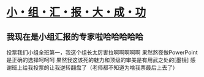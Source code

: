 # [小・组・汇・报・大・成・功](https://github.com/ChiricoSAMA/Blog/issues/11)

## 我现在是小组汇报的专家啦哈哈哈哈哈
投票我们小组全班第一，我这个组长太厉害拉啊啊啊啊啊
果然熬夜做PowerPoint是正确的选择呵呵呵
果然我这该死的魅力和顶级的审美是有用武之处的[墨镜]
感谢班上给我投票的让我逆转翻盘了（老师都不知道为啥我票最后上去了）